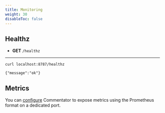 ```yaml
---
title: Monitoring
weight: 30
disableToc: false
---
```


## Healthz

- **GET** `/healthz`

---

```
curl localhost:8787/healthz

{"message":"ok"}
```

## Metrics

You can [configure](howto/configuration/) Commentator to expose metrics using the Prometheus format on a dedicated port.
